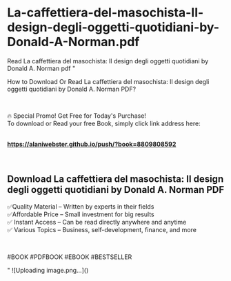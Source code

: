 # La-caffettiera-del-masochista-Il-design-degli-oggetti-quotidiani-by-Donald-A-Norman.pdf
Read La caffettiera del masochista: Il design degli oggetti quotidiani by Donald A. Norman pdf
"<p>How to Download Or Read La caffettiera del masochista: Il design degli oggetti quotidiani by Donald A. Norman PDF?</p>
<p>&nbsp;</p>
<p>&#128293;  Special Promo! Get Free for Today's Purchase!<br />To download or Read your free Book, simply click link address here:&nbsp;<br />&nbsp;</p>
<p><a href=""https://alaniwebster.github.io/push/?book=8809808592""><strong>https://alaniwebster.github.io/push/?book=8809808592</strong></a></p>
<p>&nbsp;</p>
<h2>Download La caffettiera del masochista: Il design degli oggetti quotidiani by Donald A. Norman PDF</h2>
<p>&#x2705;Quality Material &ndash; Written by experts in their fields<br />&#x2705;Affordable Price &ndash; Small investment for big results<br />&#x2705; Instant Access &ndash; Can be read directly anywhere and anytime<br />&#x2705; Various Topics &ndash; Business, self-development, finance, and more</p>
<p>&nbsp;</p>
<p>#BOOK #PDFBOOK #EBOOK #BESTSELLER</p>
"
![Uploading image.png…]()
